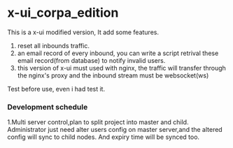 # x-ui_corpa_edition

This is a x-ui modified version, It add some features.

1. reset all inbounds traffic.
2. an email record of every inbound, you can write a script retrival these email record(from database) to notify invalid users.
3. this version of x-ui must used with nginx, the traffic will transfer through the nginx's proxy and the inbound stream must be websocket(ws)

Test before use, even i had test it.

### Development schedule

1.Multi server control,plan to split project into master and child. Administrator  just need alter users config on master server,and the altered config will sync to child nodes. And expiry time will be synced too.
